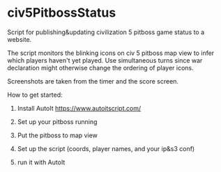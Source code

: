 # civ5PitbossStatus
Script for publishing&amp;updating civilization 5 pitboss game status to a website.

The script monitors the blinking icons on civ 5 pitboss map view to infer which players haven't yet played. Use simultaneous turns since war declaration might otherwise change the ordering of player icons.

Screenshots are taken from the timer and the score screen.

How to get started:
1. Install AutoIt https://www.autoitscript.com/

2. Set up your pitboss running

3. Put the pitboss to map view

4. Set up the script (coords, player names, and your ip&s3 conf) 

5. run it with AutoIt
